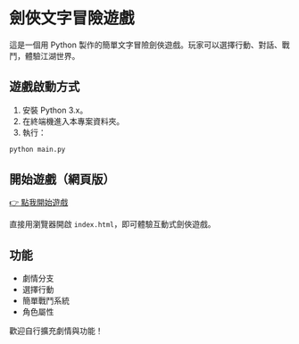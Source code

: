 # 劍俠文字冒險遊戲

這是一個用 Python 製作的簡單文字冒險劍俠遊戲。玩家可以選擇行動、對話、戰鬥，體驗江湖世界。

## 遊戲啟動方式

1. 安裝 Python 3.x。
2. 在終端機進入本專案資料夾。
3. 執行：

```bash
python main.py
```

## 開始遊戲（網頁版）

[👉 點我開始遊戲](https://peggy110.github.io/game8/)

直接用瀏覽器開啟 `index.html`，即可體驗互動式劍俠遊戲。

## 功能
- 劇情分支
- 選擇行動
- 簡單戰鬥系統
- 角色屬性

歡迎自行擴充劇情與功能！
